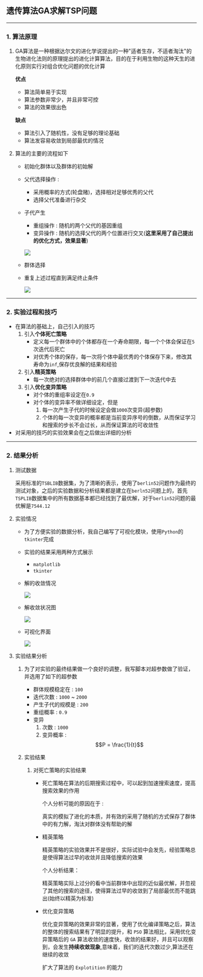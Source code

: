## 遗传算法GA求解TSP问题

---

### 1. 算法原理

1. GA算法是一种根据达尔文的进化学说提出的一种"适者生存，不适者淘汰"的生物进化法则的原理提出的进化计算算法，目的在于利用生物的这种天生的进化原则实行对组合优化问题的优化计算

   **优点**

   * 算法简单易于实现
   * 算法参数非常少，并且非常可控
   * 算法的效果很出色

   **缺点**

   * 算法引入了随机性，没有足够的理论基础
   * 算法发容易收敛到局部最优的情况

2. 算法的主要的流程如下

   * 初始化群体以及群体的初始解

   * 父代选择操作 :

     * 采用概率的方式(轮盘赌)，选择相对足够优秀的父代
     * 选择父代准备进行杂交

   * 子代产生

     * 重组操作 : 随机的两个父代的基因重组
     * 变异操作 : 随机的选择父代的两个位置进行交叉(**这里采用了自己提出的优化方式，效果显著**)

     ![](../code/task2_2/GA.jpeg)

   * 群体选择

   * 重复上述过程直到满足终止条件

     ![](../photo/GA2.png)


---

### 2. 实验过程和技巧

* 在算法的基础上，自己引入的技巧
  1. 引入**个体死亡策略**
     * 定义每一个群体中的个体都存在一个寿命期限，每一个个体会保证在`5`次迭代后死亡
     * 对优秀个体的保存，每一次将个体中最优秀的个体保存下来，修改其寿命为`inf`,保存优良解的结果和经验
  2. 引入**精英策略**
     * 每一次绝对的选择群体中的前几个直接过渡到下一次迭代中去
  3. 引入**优化变异策略**
     * 对个体的重组率设定在`0.9`
     * 对个体的变异率不做详细设定，但是
       1. 每一次产生子代的时候设定会做`1000`次变异(超参数)
       2. 个体的每一次变异的概率都是当前变异序号的倒数，从而保证学习和搜索的步长不会过长，从而保证算法的可收敛性
* 对采用的技巧的实验效果会在之后做出详细的分析

---

### 2. 结果分析

1. 测试数据

   采用标准的`TSBLIB`数据集，为了清晰的表示，使用了`berlin52`问题作为最终的测试对象，之后的实验数据和分析结果都是建立在`berln52`问题上的，首先`TSPLIB`数据集中的所有数据基本都已经找到了最优解，对于`berlin52`问题的最优解是`7544.12`

2. 实验情况

   * 为了方便实验的数据分析，我自己编写了可视化模块，使用`Python`的`tkinter`完成

   * 实验的结果采用两种方式展示

     * `matplotlib`
     * `tkinter`

   * 解的收敛情况

     ![](../photo/GA.png)

   * 解收敛状况图

     ![](../photo/out3.png)

   * 可视化界面

     ![](../photo/out4.gif)

3. 实验结果分析

   1. 为了对实验的最终结果做一个良好的调整，我写脚本对超参数做了验证，并选用了如下的超参数

      * 群体规模稳定在 : `100`
      * 迭代次数 : `1000` ~ `2000`
      * 产生子代的规模是 : `200`
      * 重组概率 : `0.9`
      * 变异
        1. 次数  : `1000`
        2. 变异概率 : $$P = \frac{1}{t}$$

   2. 实验结果

      1. 对死亡策略的实验结果

         * 死亡策略在算法的后期搜索过程中，可以起到加速搜索速度，提高搜索效果的作用

           个人分析可能的原因在于 : 

           真实的模拟了进化的本质，并有效的采用了随机的方式保存了群体中的有力解，淘汰对群体没有帮助的解

         * 精英策略

           精英策略的实验效果并不是很好，实际试验中会发先，经验策略总是使得算法过早的收敛并且降低搜索的效果

           个人分析结果：

           精英策略实际上过分的看中当前群体中出现的近似最优解，并忽视了其他的搜索的途径，使得算法过早的收敛到了局部最优而不能跳出(始终以精英为标准)

         * 优化变异策略

           优化变异策略的效果非常的显著，使用了优化编译策略之后，算法的整体的搜索结果有了明显的提升，和 `PSO` 算法相比，采用优化变异策略后的 `GA` 算法收敛的速度快，收敛的结果好，并且可以观察到，会发生**持续收敛现象**,意味着，我们的迭代次数过少,算法还在继续的收敛

           扩大了算法的 `Explotition` 的能力